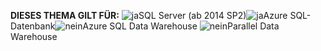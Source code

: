 <Token>**DIESES THEMA GILT FÜR:** ![ja](media/yes.png)SQL Server (ab 2014 SP2)![ja](media/yes.png)Azure SQL-Datenbank![nein](media/no.png)Azure SQL Data Warehouse ![nein](media/no.png)Parallel Data Warehouse </Token>

